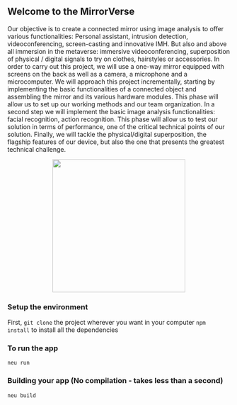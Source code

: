 ## Welcome to the MirrorVerse
 Our objective is to create a connected mirror using image analysis to offer various functionalities: Personal assistant, intrusion detection, videoconferencing, screen-casting and innovative IMH. But also and above all immersion in the metaverse: immersive videoconferencing, superposition of physical / digital signals to try on clothes, hairstyles or accessories.
    In order to carry out this project, we will use a one-way mirror equipped with screens on the back as well as a camera, a microphone and a microcomputer. We will approach this project incrementally, starting by implementing the basic functionalities of a connected object and assembling the mirror and its various hardware modules. This phase will allow us to set up our working methods and our team organization. In a second step we will implement the basic image analysis functionalities: facial recognition, action recognition. This phase will allow us to test our solution in terms of performance, one of the critical technical points of our solution. Finally, we will tackle the physical/digital superposition, the flagship features of our device, but also the one that presents the greatest technical challenge.
    
<div align="center">
  <img src="https://cdn.rawgit.com/neutralinojs/neutralinojs.github.io/b667f2c2/docs/nllogo.png" style="width:300px;"/>
</div>

### Setup the environment
First, `git clone` the project wherever you want in your computer
`npm install` to install all the dependencies
 
 
 ### To run the app
 `neu run`
 
 
 ### Building your app (No compilation - takes less than a second)
 `neu build`
